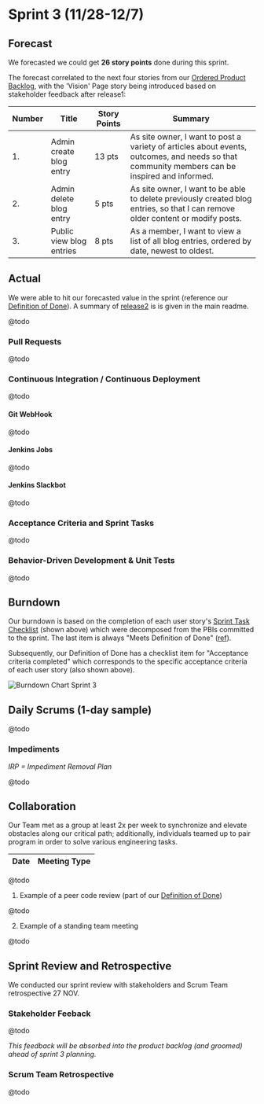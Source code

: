 # Sprint 3 (11/28-12/7)

## Forecast

We forecasted we could get **26 story points** done during this sprint.

The forecast correlated to the next four stories from our [Ordered Product Backlog](https://github.com/michaeljohns2/CommunityTable/blob/master/readme/sprint0/sprint0.md#initial-product-backlog-order), with the 'Vision' Page story being introduced based on stakeholder feedback after release1:

| __Number__ | __Title__ | __Story Points__ | __Summary__
| --- | --- | --- | --- |
| 1. | Admin create blog entry | 13 pts | As site owner, I want to post a variety of articles about events, outcomes, and needs so that community members can be inspired and informed. |
| 2. | Admin delete blog entry | 5 pts | As site owner, I want to be able to delete previously created blog entries, so that I can remove older content or modify posts. |
| 3. | Public view blog entries | 8 pts | As a member, I want to view a list of all blog entries, ordered by date, newest to oldest. |

## Actual

We were able to hit our forecasted value in the sprint (reference our [Definition of Done](https://github.com/michaeljohns2/CommunityTable/blob/master/readme/sprint0/sprint0.md#definition-of-done)).
 A summary of [release2](https://github.com/michaeljohns2/CommunityTable/blob/master/README.md#release-2-notes) is is given in the main readme.
 
@todo

### Pull Requests

@todo

### Continuous Integration / Continuous Deployment

@todo

#### Git WebHook

@todo

#### Jenkins Jobs

@todo

#### Jenkins Slackbot

@todo

### Acceptance Criteria and Sprint Tasks 

@todo

### Behavior-Driven Development & Unit Tests

@todo

## Burndown

Our burndown is based on the completion of each user story's [Sprint Task Checklist](https://github.com/michaeljohns2/CommunityTable/blob/master/readme/sprint2/sprint2.md#acceptance-criteria-and-sprint-tasks) (shown above) which were decomposed from the PBIs committed to the sprint. The last item is always "Meets Definition of Done" ([ref](https://github.com/michaeljohns2/CommunityTable/blob/master/readme/sprint0/sprint0.md#definition-of-done)). 

Subsequently, our Definition of Done has a checklist item for "Acceptance criteria completed" which corresponds to the specific acceptance criteria of each user story (also shown above).

![Burndown Chart Sprint 3](https://image-charts.com/chart?cht=lc&chd=t:26.00,23.11,20.22,17.33,14.44,11.56,8.67,5.78,2.89,0.00|26.00,26.00,26.00,24.00,24.00,24.00&chco=2196F3,FF5722&chxt=_1,y&chxl=0:|1|2|3|4|5|6|7|8|9|10|&chs=600x200&chtt=Burndown%20Chart%20Sprint%203&chg=20,0,1,3)

## Daily Scrums (1-day sample)

@todo

### Impediments

_IRP = Impediment Removal Plan_

@todo

## Collaboration
Our Team met as a group at least 2x per week to synchronize and elevate obstacles along our critical path; additionally, individuals teamed up to pair program in order to solve various engineering tasks.  

| __Date__ | __Meeting Type__ |
| --- | --- |

@todo

1. Example of a peer code review (part of our [Definition of Done](https://github.com/michaeljohns2/CommunityTable/blob/master/readme/sprint0/sprint0.md#definition-of-done))

@todo

2. Example of a standing team meeting
 
@todo

## Sprint Review and Retrospective

We conducted our sprint review with stakeholders and Scrum Team retrospective 27 NOV. 

### Stakeholder Feeback

@todo

_This feedback will be absorbed into the product backlog (and groomed) ahead of sprint 3 planning._
 
### Scrum Team Retrospective

@todo
